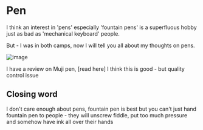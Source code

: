 # Pen

I think an interest in 'pens' especially 'fountain pens' is a superfluous hobby just as bad as 'mechanical keyboard' people.

But - I was in both camps, now I will tell you all about my thoughts on pens.

![image](some-pens.webp)

I have a review on Muji pen, [read here]
I think this is good - but quality control issue

## Closing word

I don't care enough about pens, fountain pen is best but you can't just hand fountain pen to people - they will unscrew fiddle, put too much pressure and somehow have ink all over their hands
